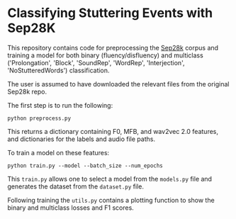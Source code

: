 # Classifying Stuttering Events with Sep28K

This repository contains code for preprocessing the [Sep28k](https://github.com/apple/ml-stuttering-events-dataset) corpus and training a model for both binary (fluency/disfluency) and multiclass ('Prolongation', 'Block', 'SoundRep', 'WordRep', 'Interjection', 'NoStutteredWords') classification. 

The user is assumed to have downloaded the relevant files from the original Sep28k repo. 

The first step is to run the following:

```python preprocess.py```

This returns a dictionary containing F0, MFB, and wav2vec 2.0 features, and dictionaries for the labels and audio file paths. 

To train a model on these features:

```python train.py --model --batch_size --num_epochs```

This `train.py` allows one to select a model from the `models.py` file and generates the dataset from the `dataset.py` file.

Following training the `utils.py` contains a plotting function to show the binary and multiclass losses and F1 scores. 
